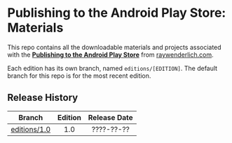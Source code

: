 # Publishing to the Android Play Store: Materials


This repo contains all the downloadable materials and projects associated with the **[Publishing to the Android Play Store](https://store.raywenderlich.com/)** from [raywenderlich.com](https://www.raywenderlich.com).

Each edition has its own branch, named `editions/[EDITION]`. The default branch for this repo is for the most recent edition.

## Release History

| Branch                                                                            | Edition | Release Date |
| --------------------------------------------------------------------------------- |:-------:|:------------:|
| [editions/1.0](https://github.com/raywenderlich/paps-materials/tree/editions/1.0) | 1.0     | ????-??-??   |

